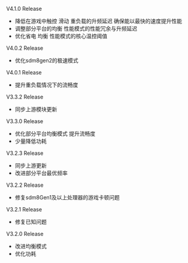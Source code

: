V4.1.0 Release
- 降低在游戏中触控 滑动 重负载的升频延迟 确保能以最快的速度提升性能
- 调整部分平台的均衡 性能模式的性能冗余与升频延迟
- 优化省电 均衡 性能模式的核心温控阈值

V4.0.2 Release
- 优化sdm8gen2的极速模式


V4.0.1 Release
- 提升重负载情况下的流畅度

V3.3.2 Release
- 同步上游模块更新

V3.3.0 Release

- 优化部分平台均衡模式 提升流畅度
- 少量降低功耗

V3.2.3 Release

- 同步上游更新
- 改进部分平台最优频率

V3.2.2 Release
- 修复sdm8Gen1及以上处理器的游戏卡顿问题

V3.2.1 Release
- 修复已知问题

V3.2.0 Release
- 改进均衡模式
- 优化功耗
